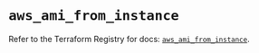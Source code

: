 # `aws_ami_from_instance`

Refer to the Terraform Registry for docs: [`aws_ami_from_instance`](https://registry.terraform.io/providers/hashicorp/aws/6.2.0/docs/resources/ami_from_instance).
